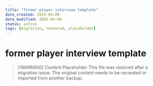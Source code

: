 ```yaml
---
title: "former player interview template"
date_created: 2025-04-09
date_modified: 2025-04-09
status: active
tags: [migration, restored, placeholder]
---
```


# former player interview template

> [\!WARNING] Content Placeholder
> This file was restored after a migration issue. The original content needs to be recreated or imported from another backup.

